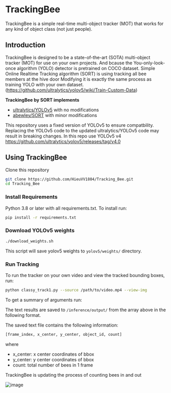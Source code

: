 # TrackingBee

TrackingBee is a simple real-time multi-object tracker (MOT) that works for any kind of object class (not just people).
 
## Introduction

TrackingBee is designed to be a state-of-the-art (SOTA) multi-object tracker (MOT) for use on your own projects. And bcause the You-only-look-once algorithm (YOLO) detector is pretrained on COCO dataset. Simple Online Realtime Tracking algorithm (SORT) is using tracking all bee members at the hive door
Modifying it is exactly the same process as training YOLO with your own dataset.(https://github.com/ultralytics/yolov5/wiki/Train-Custom-Data)

**TrackingBee by SORT implements** 
+ [ultralytics/YOLOv5](https://github.com/ultralytics/yolov5/wiki) with no modifications
+ [abewley/SORT](https://github.com/abewley/sort) with minor modifications 

This repository uses a fixed version of YOLOv5 to ensure compatbility. Replacing the YOLOv5 code to the updated ultralytics/YOLOv5 code may result in breaking changes. In this repo use YOLOv5 v4 
https://github.com/ultralytics/yolov5/releases/tag/v4.0
## Using TrackingBee

Clone this repository

```bash
git clone https://github.com/HieuVV1804/Tracking_Bee.git
cd Tracking_Bee
```

### Install Requirements

Python 3.8 or later with all requirements.txt. To install run:

```bash
pip install -r requirements.txt
```

### Download YOLOv5 weights

```bash
./download_weights.sh
```
This script will save yolov5 weights to `yolov5/weights/` directory.

### Run Tracking

To run the tracker on your own video and view the tracked bounding boxes, run:

```bash
python classy_track1.py --source /path/to/video.mp4 --view-img
```

To get a summary of arguments run:

The text results are saved to `/inference/output/` from the array above in the following format.

The saved text file contains the following information:

```bash
[frame_index, x_center, y_center, object_id, count]
```

where

+ x_center: x center coordinates of bbox
+ y_center: y center coordinates of bbox
+ count: total number of bees in 1 frame

TrackingBee is updating the process of counting bees in and out


![image](https://user-images.githubusercontent.com/106183467/186697442-01200d8e-e81d-4b70-bfc9-bb7f70caf253.png)

